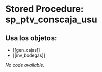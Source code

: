 # Stored Procedure: sp_ptv_conscaja_usu

## Usa los objetos:
- [[gen_cajas]]
- [[inv_bodegas]]

*No code available.*
